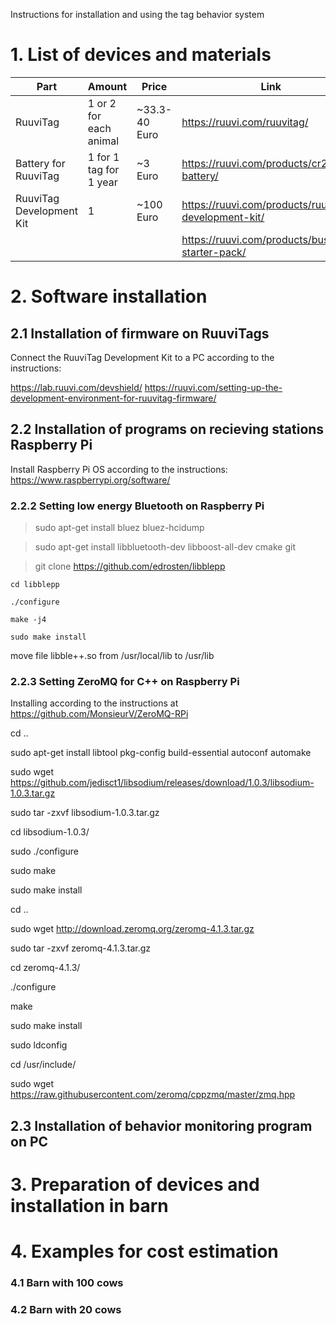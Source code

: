 Instructions for installation and using the tag behavior system

# 1. List of devices and materials
|Part|Amount|Price|Link|
|----|------|-----|----|
|RuuviTag| 1 or 2 for each animal | ~33.3-40 Euro |https://ruuvi.com/ruuvitag/|
|Battery for RuuviTag| 1 for 1 tag for 1 year | ~3 Euro |https://ruuvi.com/products/cr2477t-battery/|
|RuuviTag Development Kit| 1 | ~100 Euro |https://ruuvi.com/products/ruuvitag-development-kit/|
||||https://ruuvi.com/products/business-starter-pack/|

# 2. Software installation
## 2.1 Installation of firmware on RuuviTags
Connect the RuuviTag Development Kit to a PC according to the instructions:

https://lab.ruuvi.com/devshield/
https://ruuvi.com/setting-up-the-development-environment-for-ruuvitag-firmware/


## 2.2 Installation of programs on recieving stations Raspberry Pi
Install Raspberry Pi OS according to the instructions:
https://www.raspberrypi.org/software/


### 2.2.2 Setting low energy Bluetooth on Raspberry Pi

> sudo apt-get install bluez bluez-hcidump

> sudo apt-get install libbluetooth-dev libboost-all-dev cmake git

> git clone https://github.com/edrosten/libblepp

```
cd libblepp

./configure

make -j4

sudo make install
```

move file libble++.so from /usr/local/lib to /usr/lib

### 2.2.3 Setting ZeroMQ for C++ on Raspberry Pi
Installing according to the instructions at https://github.com/MonsieurV/ZeroMQ-RPi

cd ..

sudo apt-get install libtool pkg-config build-essential autoconf automake

sudo wget https://github.com/jedisct1/libsodium/releases/download/1.0.3/libsodium-1.0.3.tar.gz

sudo tar -zxvf libsodium-1.0.3.tar.gz

cd libsodium-1.0.3/

sudo ./configure

sudo make

sudo make install

cd ..

sudo wget http://download.zeromq.org/zeromq-4.1.3.tar.gz

sudo tar -zxvf zeromq-4.1.3.tar.gz

cd zeromq-4.1.3/

./configure

make

sudo make install

sudo ldconfig

cd /usr/include/

sudo wget https://raw.githubusercontent.com/zeromq/cppzmq/master/zmq.hpp



## 2.3 Installation of behavior monitoring program on PC

# 3. Preparation of devices and installation in barn

# 4. Examples for cost estimation

### 4.1 Barn with 100 cows

### 4.2 Barn with 20 cows
